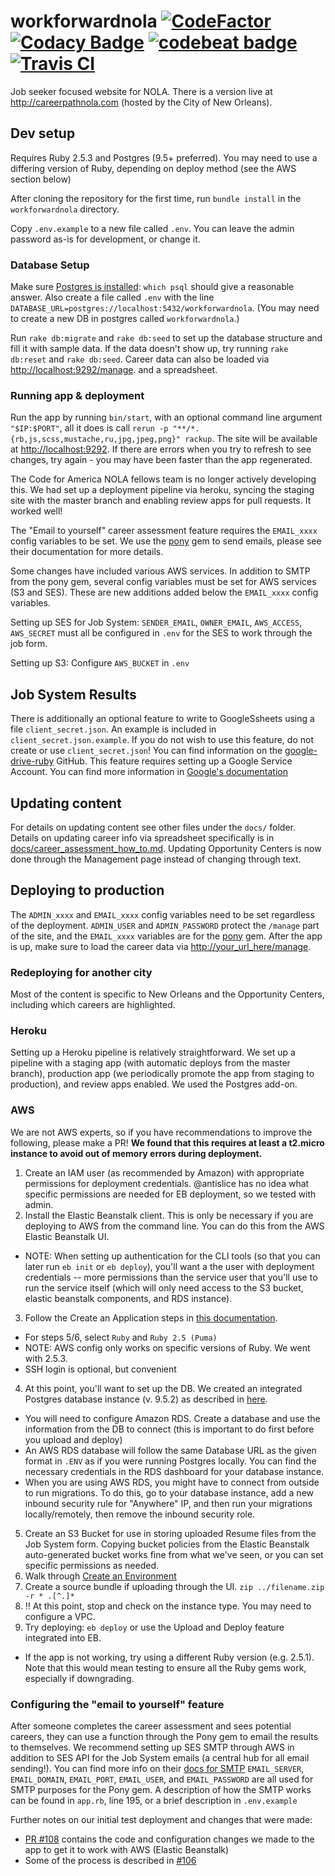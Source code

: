 # workforwardnola [![CodeFactor](https://www.codefactor.io/repository/github/loyno-mathcs/workforwardnola/badge)](https://www.codefactor.io/repository/github/loyno-mathcs/workforwardnola) [![Codacy Badge](https://api.codacy.com/project/badge/Grade/c6e79f4eeece4ae1a4d60cba9943f5ed)](https://www.codacy.com/app/nihonjinrxs/workforwardnola?utm_source=github.com&amp;utm_medium=referral&amp;utm_content=loyno-mathcs/workforwardnola&amp;utm_campaign=Badge_Grade) [![codebeat badge](https://codebeat.co/badges/3384331f-ae8f-494f-a568-a1a23dc493a7)](https://codebeat.co/projects/github-com-loyno-mathcs-workforwardnola-master) [![Travis CI](https://travis-ci.org/loyno-mathcs/workforwardnola.svg?branch=master)](https://travis-ci.org/loyno-mathcs/workforwardnola)

Job seeker focused website for NOLA. There is a version live at http://careerpathnola.com (hosted by the City of New Orleans).

## Dev setup
Requires Ruby 2.5.3 and Postgres (9.5+ preferred). You may need to use a differing version of Ruby, depending on deploy method (see the AWS section below)

After cloning the repository for the first time, run `bundle install` in the `workforwardnola` directory.

Copy `.env.example` to a new file called `.env`. You can leave the admin password as-is for development, or change it.

### Database Setup

Make sure [Postgres is installed](https://devcenter.heroku.com/articles/heroku-postgresql#set-up-postgres-on-mac): `which psql` should give a reasonable answer. Also create a file called `.env` with the line `DATABASE_URL=postgres://localhost:5432/workforwardnola`. (You may need to create a new DB in postgres called `workforwardnola`.)

Run `rake db:migrate` and `rake db:seed` to set up the database structure and fill it with sample data. If the data doesn't show up, try running `rake db:reset` and `rake db:seed`. Career data can also be loaded via [http://localhost:9292/manage](http://localhost:9292/manage). and a spreadsheet.

### Running app & deployment

Run the app by running `bin/start`, with an optional command line argument `"$IP:$PORT"`, all it does is call `rerun -p "**/*.{rb,js,scss,mustache,ru,jpg,jpeg,png}" rackup`. The site will be available at [http://localhost:9292](http://localhost:9292). If there are errors when you try to refresh to see changes, try again - you may have been faster than the app regenerated.

The Code for America NOLA fellows team is no longer actively developing this. We had set up a deployment pipeline via heroku, syncing the staging site with the master branch and enabling review apps for pull requests. It worked well!

The "Email to yourself" career assessment feature requires the `EMAIL_xxxx` config variables to be set. We use the [pony](https://github.com/benprew/pony) gem to send emails, please see their documentation for more details.

Some changes have included various AWS services. In addition to SMTP from the pony gem, several config variables must be set for AWS services (S3 and SES). These are new additions added below the `EMAIL_xxxx` config variables.

Setting up SES for Job System: `SENDER_EMAIL`, `OWNER_EMAIL`, `AWS_ACCESS`, `AWS_SECRET` must all be configured in `.env` for the SES to work through the job form.

Setting up S3: Configure `AWS_BUCKET` in `.env`

## Job System Results 

There is additionally an optional feature to write to GoogleSsheets using a file `client_secret.json`. An example is included in `client_secret.json.example`. If you do not wish to use this feature, do not create or use `client_secret.json`! You can find information on the [google-drive-ruby](https://github.com/gimite/google-drive-ruby) GitHub.
This feature requires setting up a Google Service Account. You can find more information in [Google's documentation](https://cloud.google.com/iam/docs/service-accounts)

## Updating content

For details on updating content see other files under the `docs/` folder. Details on updating career info via spreadsheet specifically is in [docs/career_assessment_how_to.md](docs/career_assessment_how_to.md).
Updating Opportunity Centers is now done through the Management page instead of changing through text.

## Deploying to production

The `ADMIN_xxxx` and `EMAIL_xxxx` config variables need to be set regardless of the deployment. `ADMIN_USER` and `ADMIN_PASSWORD` protect the `/manage` part of the site, and the `EMAIL_xxxx` variables are for the [pony](https://github.com/benprew/pony) gem. After the app is up, make sure to load the career data via [http://your_url_here/manage](http://your_url_here/manage).

### Redeploying for another city

Most of the content is specific to New Orleans and the Opportunity Centers, including which careers are highlighted.

### Heroku

Setting up a Heroku pipeline is relatively straightforward. We set up a pipeline with a staging app (with automatic deploys from the master branch), production app (we periodically promote the app from staging to production), and review apps enabled. We used the Postgres add-on.

### AWS

We are not AWS experts, so if you have recommendations to improve the following, please make a PR! **We found that this requires at least a t2.micro instance to avoid out of memory errors during deployment.**

1. Create an IAM user (as recommended by Amazon) with appropriate permissions for deployment credentials. @antislice has no idea what specific permissions are needed for EB deployment, so we tested with admin.
2. Install the Elastic Beanstalk client. This is only be necessary if you are deploying to AWS from the command line. You can do this from the AWS Elastic Beanstalk UI.
  * NOTE: When setting up authentication for the CLI tools (so that you can later run `eb init` or `eb deploy`), you'll want a the user with deployment credentials -- more permissions than the service user that you'll use to run the service itself (which will only need access to the S3 bucket, elastic beanstalk components, and RDS instance).
3. Follow the Create an Application steps in [this documentation](http://docs.aws.amazon.com/elasticbeanstalk/latest/dg/create_deploy_Ruby_sinatra.html#create_deploy_Ruby_eb_init).
  * For steps 5/6, select `Ruby` and `Ruby 2.5 (Puma)`
  * NOTE: AWS config only works on specific versions of Ruby. We went with 2.5.3. 
  * SSH login is optional, but convenient
4. At this point, you'll want to set up the DB. We created an integrated Postgres database instance (v. 9.5.2) as described in [here](http://docs.aws.amazon.com/elasticbeanstalk/latest/dg/using-features.managing.db.html).
  * You will need to configure Amazon RDS. Create a database and use the information from the DB to connect (this is important to do first before you upload and deploy)
  * An AWS RDS database will follow the same Database URL as the given format in `.ENV` as if you were running Postgres locally. You can find the necessary credentials in the RDS dashboard for your database instance.
  * When you are using AWS RDS, you might have to connect from outside to run migrations. To do this, go to your database instance, add a new inbound security rule for "Anywhere" IP, and then run your migrations locally/remotely, then remove the inbound security role.
5. Create an S3 Bucket for use in storing uploaded Resume files from the Job System form. Copying bucket policies from the Elastic Beanstalk auto-generated bucket works fine from what we've seen, or you can set specific permissions as needed.
6. Walk through [Create an Environment](http://docs.aws.amazon.com/elasticbeanstalk/latest/dg/create_deploy_Ruby_sinatra.html#create_deploy_Ruby_eb_env)
7. Create a source bundle if uploading through the UI. `zip ../filename.zip -r * .[^.]*`
8. ‼️ At this point, stop and check on the instance type. You may need to configure a VPC.
9. Try deploying: `eb deploy` or use the Upload and Deploy feature integrated into EB.
  * If the app is not working, try using a different Ruby version (e.g. 2.5.1). Note that this would mean testing to ensure all the Ruby gems work, especially if downgrading.

### Configuring the "email to yourself" feature

After someone completes the career assessment and sees potential careers, they can use a function through the Pony gem to email the results to themselves.
We recommend setting up SES SMTP through AWS in addition to SES API for the Job System emails (a central hub for all email sending!). You can find more info on their [docs for SMTP](https://docs.aws.amazon.com/ses/latest/DeveloperGuide/send-email-smtp.html)
`EMAIL_SERVER`, `EMAIL_DOMAIN`, `EMAIL_PORT`, `EMAIL_USER`, and `EMAIL_PASSWORD` are all used for SMTP purposes for the Pony gem.
A description of how the SMTP works can be found in `app.rb`, line 195, or a brief description in `.env.example`


Further notes on our initial test deployment and changes that were made:
* [PR #108](https://github.com/codeforamerica/workforwardnola/pull/108) contains the code and configuration changes we made to the app to get it to work with AWS (Elastic Beanstalk)
* Some of the process is described in [#106](https://github.com/codeforamerica/workforwardnola/issues/106)
